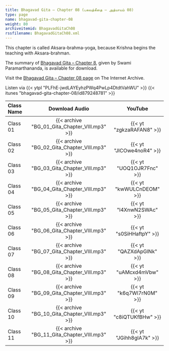 ```yaml
---
title: Bhagavad Gita – Chapter 08 (பகவத்கீதை – அத்யாயம் 08)
type: page
name: bhagavad-gita-chapter-08
weight: 80
archiveitemid: BhagavadGitaCh08
rssfilename: BhagavadGitaCh08.xml
---
```


This chapter is called Aksara-brahma-yoga, because Krishna begins the teaching with Aksara-brahman.

The summary of [Bhagavad Gita – Chapter 8](https://archive.org/download/BhagavadGitaSummary/BG_08.pdf), given by Swami Paramarthananda, is available for download.

Visit the [Bhagavad Gita – Chapter 08 page](https://archive.org/details/BhagavadGitaCh08) on The Internet Archive.

Listen via {{< ytpl "PLFhE-jwdLAYEyhzPWq4PwLp4DtdtVahWU" >}} {{< itunes "bhagavad-gita-chapter-08/id879248781" >}}

Class Name | Download Audio | YouTube
:---|:---:|:---:
Class 01 | {{< archive "BG_01_Gita_Chapter_VIII.mp3" >}} | {{< yt "zgkzaRAFAN8" >}}
Class 02 | {{< archive "BG_02_Gita_Chapter_VIII.mp3" >}} | {{< yt "JlCOwe4noR4" >}}
Class 03 | {{< archive "BG_03_Gita_Chapter_VIII.mp3" >}} | {{< yt "UOQ1OJR7Fnc" >}}
Class 04 | {{< archive "BG_04_Gita_Chapter_VIII.mp3" >}} | {{< yt "kwWULCnDEOM" >}}
Class 05 | {{< archive "BG_05_Gita_Chapter_VIII.mp3" >}} | {{< yt "l4XnwN2SWAc" >}}
Class 06 | {{< archive "BG_06_Gita_Chapter_VIII.mp3" >}} | {{< yt "s0SiHHaftpY" >}}
Class 07 | {{< archive "BG_07_Gita_Chapter_VIII.mp3" >}} | {{< yt "QAZXdApGlNk" >}}
Class 08 | {{< archive "BG_08_Gita_Chapter_VIII.mp3" >}} | {{< yt "uAMcxd4mVbw" >}}
Class 09 | {{< archive "BG_09_Gita_Chapter_VIII.mp3" >}} | {{< yt "k6q7Wl7rN0M" >}}
Class 10 | {{< archive "BG_10_Gita_Chapter_VIII.mp3" >}} | {{< yt "c8iQTUKfBHw" >}}
Class 11 | {{< archive "BG_11_Gita_Chapter_VIII.mp3" >}} | {{< yt "JGihh8glA7k" >}}